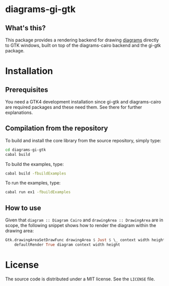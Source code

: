 # diagrams-gi-gtk

## What's this?

This package provides a rendering backend for drawing
[diagrams](http://projects.haskell.org/diagrams) directly to GTK
windows, built on top of the diagrams-cairo backend and the gi-gtk package.

# Installation

## Prerequisites

You need a GTK4 development installation since gi-gtk and diagrams-cairo are required packages and these need them. See there for further explanations.

## Compilation from the repository

To build and install the core library from the source repository, simply type:
```bash
cd diagrams-gi-gtk
cabal build
```

To build the examples, type:
```bash
cabal build -fbuildExamples
```

To run the examples, type:
```bash
cabal run ex1 -fbuildExamples
```

## How to use

Given that `diagram :: Diagram Cairo` and `drawingArea :: DrawingArea` are in scope, the following snippet
shows how to render the diagram within the drawing area:
```haskell
Gtk.drawingAreaSetDrawFunc drawingArea $ Just $ \_ context width height ->
    defaultRender True diagram context width height
```
# License

The source code is distributed under a MIT license. See the `LICENSE` file.


